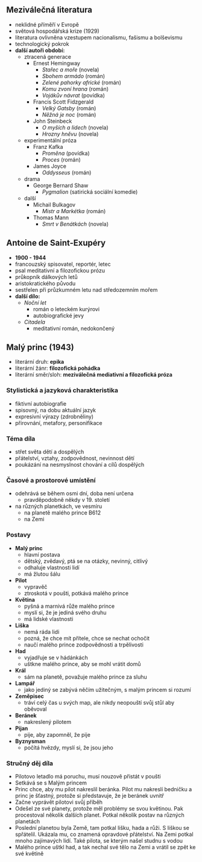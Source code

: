 ## Meziválečná literatura 
- neklidné příměří v Evropě
- světová hospodářská krize (1929)
- literatura ovlivněna vzestupem nacionalismu, fašismu a bolševismu
- technologický pokrok
- **další autoři období:**
	- ztracená generace
		- Ernest Hemingway
			- *Stařec a moře* (novela)
			- *Sbohem armádo* (román)
			- *Zelené pahorky africké* (román)
			- *Komu zvoní hrana* (román)
			- *Vojákův návrat* (povídka)
		- Francis Scott Fidzgerald 
			- *Velký Gatsby* (román)
			- *Něžná je noc* (román)
		- John Steinbeck
			- *O myších a lidech* (novela)
			- *Hrozny hněvu* (novela)
	- experimentální próza
		- Franz Kafka
			- *Proměna* (povídka)
			- *Proces* (román)
		- James Joyce
			- *Oddysseus* (román) 
	- drama
		- George Bernard Shaw
			- *Pygmalion* (satirická sociální komedie)
	- další
		- Michail Bulkagov
			- *Mistr a Markétka* (román)
		- Thomas Mann
			- *Smrt v Benátkách* (novela)
## Antoine de Saint-Exupéry
- **1900 - 1944**
- francouzský spisovatel, reportér, letec
- psal meditativní a filozofickou prózu
- průkopník dálkových letů
- aristokratického původu
- sestřelen při průzkumném letu nad středozemním mořem
- **další dílo:**
	- *Noční let*
		- román o leteckém kurýrovi
		- autobiografické jevy
	- *Citadela*
		- meditativní román, nedokončený
## Malý princ (1943)
- literární druh: **epika**
- literární žánr: **filozofická pohádka**
- literární směr/sloh: **meziválečná mediativní a filozofická próza**
### Stylistická a jazyková charakteristika
- fiktivní autobiografie
- spisovný, na dobu aktuální jazyk
- expresivní výrazy (zdrobněliny)
- přirovnání, metafory, personifikace
### Téma díla
- střet světa dětí a dospělých
- přátelství, vztahy, zodpovědnost, nevinnost dětí
- poukázání na nesmyslnost chování a cílů dospělých
### Časové a prostorové umístění
- odehrává se během osmi dní, doba není určena
	- pravděpodobně někdy v 19. století
- na různých planetkách, ve vesmíru
	- na planetě malého prince B612
	- na Zemi
### Postavy
- **Malý princ**
	- hlavní postava
	- dětský, zvědavý, ptá se na otázky, nevinný, citlivý
	- odhaluje vlastnosti lidí
	- má žlutou šálu
- **Pilot**
	- vypravěč
	- ztroskotá v poušti, potkává malého prince
- **Květina**
	- pyšná a marnivá růže malého prince
	- myslí si, že je jediná svého druhu
	- má lidské vlastnosti
- **Liška**
	- nemá ráda lidi
	- pozná, že chce mít přítele, chce se nechat ochočit
	- naučí malého prince zodpovědnosti a trpělivosti
- **Had**
	- vyjadřuje se v hádánkách
	- uštkne malého prince, aby se mohl vrátit domů
- **Král**
	- sám na planetě, považuje malého prince za sluhu
- **Lampář**
	- jako jediný se zabývá něčím užitečným, s malým princem si rozumí
- **Zeměpisec**
	- tráví celý čas u svých map, ale nikdy neopouští svůj stůl aby oběvoval
- **Beránek**
	- nakreslený pilotem
- **Pijan**
	- pije, aby zapomněl, že pije
- **Byznysman**
	- počítá hvězdy, myslí si, že jsou jeho
### Stručný děj díla
- Pilotovo letadlo má poruchu, musí nouzově přistát v poušti
- Setkává se s Malým princem
- Princ chce, aby mu pilot nakreslil beránka. Pilot mu nakreslí bedničku a princ je šťastný, protože si představuje, že je beránek uvnitř
- Začne vyprávět pilotovi svůj příběh
- Odešel ze své planety, protože měl problémy se svou květinou. Pak procestoval několik dalších planet. Potkal několik postav na různých planetách
- Poslední planetou byla Země, tam potkal lišku, hada a růži. S liškou se spřátelil. Ukázala mu, co znamená opravdové přátelství. Na Zemi potkal mnoho zajímavých lidí. Také pilota, se kterým našel studnu s vodou
- Malého prince uštkl had, a tak nechal své tělo na Zemi a vrátil se zpět ke své květině